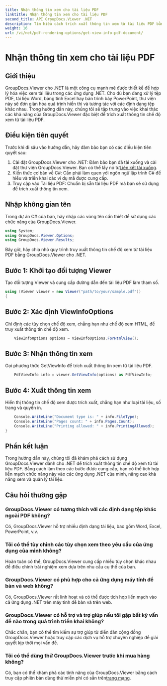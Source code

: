 ```yaml
---
title: Nhận thông tin xem cho tài liệu PDF
linktitle: Nhận thông tin xem cho tài liệu PDF
second_title: API GroupDocs.Viewer .NET
description: Tìm hiểu cách trích xuất thông tin xem từ tài liệu PDF bằng GroupDocs.Viewer dành cho .NET trong hướng dẫn toàn diện này.
weight: 16
url: /vi/net/pdf-rendering-options/get-view-info-pdf-document/
---
```


# Nhận thông tin xem cho tài liệu PDF

## Giới thiệu
GroupDocs.Viewer cho .NET là một công cụ mạnh mẽ được thiết kế để hợp lý hóa việc xem tài liệu trong các ứng dụng .NET. Cho dù bạn đang xử lý tệp PDF, tài liệu Word, bảng tính Excel hay bản trình bày PowerPoint, thư viện này sẽ đơn giản hóa quá trình hiển thị và tương tác với các định dạng tệp khác nhau. Trong hướng dẫn này, chúng tôi sẽ tập trung vào việc khai thác các khả năng của GroupDocs.Viewer đặc biệt để trích xuất thông tin chế độ xem từ tài liệu PDF.
## Điều kiện tiên quyết
Trước khi đi sâu vào hướng dẫn, hãy đảm bảo bạn có các điều kiện tiên quyết sau:
1.  Cài đặt GroupDocs.Viewer cho .NET: Đảm bảo bạn đã tải xuống và cài đặt thư viện GroupDocs.Viewer. Bạn có thể lấy nó từ[Liên kết tải xuống](https://releases.groupdocs.com/viewer/net/).   
2. Kiến thức cơ bản về C#: Cần phải làm quen với ngôn ngữ lập trình C# để hiểu và triển khai các ví dụ mã được cung cấp.
3. Truy cập vào Tài liệu PDF: Chuẩn bị sẵn tài liệu PDF mà bạn sẽ sử dụng để trích xuất thông tin xem.

## Nhập không gian tên
Trong dự án C# của bạn, hãy nhập các vùng tên cần thiết để sử dụng các chức năng của GroupDocs.Viewer.

```csharp
using System;
using GroupDocs.Viewer.Options;
using GroupDocs.Viewer.Results;
```


Bây giờ, hãy chia nhỏ quy trình truy xuất thông tin chế độ xem từ tài liệu PDF bằng GroupDocs.Viewer cho .NET.
## Bước 1: Khởi tạo đối tượng Viewer
Tạo đối tượng Viewer và cung cấp đường dẫn đến tài liệu PDF làm tham số.
```csharp
using (Viewer viewer = new Viewer("path/to/your/sample.pdf"))
{
```
## Bước 2: Xác định ViewInfoOptions
Chỉ định các tùy chọn chế độ xem, chẳng hạn như chế độ xem HTML, để truy xuất thông tin chế độ xem.
```csharp
	ViewInfoOptions options = ViewInfoOptions.ForHtmlView();
```
## Bước 3: Nhận thông tin xem
Gọi phương thức GetViewInfo để trích xuất thông tin xem từ tài liệu PDF.
```csharp
	PdfViewInfo info = viewer.GetViewInfo(options) as PdfViewInfo;
```
## Bước 4: Xuất thông tin xem
Hiển thị thông tin chế độ xem được trích xuất, chẳng hạn như loại tài liệu, số trang và quyền in.
```csharp
	Console.WriteLine("Document type is: " + info.FileType);
	Console.WriteLine("Pages count: " + info.Pages.Count);
	Console.WriteLine("Printing allowed: " + info.PrintingAllowed);
}
```

## Phần kết luận
Trong hướng dẫn này, chúng tôi đã khám phá cách sử dụng GroupDocs.Viewer dành cho .NET để trích xuất thông tin chế độ xem từ tài liệu PDF. Bằng cách làm theo các bước được cung cấp, bạn có thể tích hợp liền mạch chức năng này vào các ứng dụng .NET của mình, nâng cao khả năng xem và quản lý tài liệu.
## Câu hỏi thường gặp
### GroupDocs.Viewer có tương thích với các định dạng tệp khác ngoài PDF không?
Có, GroupDocs.Viewer hỗ trợ nhiều định dạng tài liệu, bao gồm Word, Excel, PowerPoint, v.v.
### Tôi có thể tùy chỉnh các tùy chọn xem theo yêu cầu của ứng dụng của mình không?
Hoàn toàn có thể, GroupDocs.Viewer cung cấp nhiều tùy chọn khác nhau để điều chỉnh trải nghiệm xem dựa trên nhu cầu cụ thể của bạn.
### GroupDocs.Viewer có phù hợp cho cả ứng dụng máy tính để bàn và web không?
Có, GroupDocs.Viewer rất linh hoạt và có thể được tích hợp liền mạch vào cả ứng dụng .NET trên máy tính để bàn và trên web.
### GroupDocs.Viewer có hỗ trợ và trợ giúp nếu tôi gặp bất kỳ vấn đề nào trong quá trình triển khai không?
Chắc chắn, bạn có thể tìm kiếm sự trợ giúp từ diễn đàn cộng đồng GroupDocs.Viewer hoặc truy cập các dịch vụ hỗ trợ chuyên nghiệp để giải quyết kịp thời mọi vấn đề.
### Tôi có thể dùng thử GroupDocs.Viewer trước khi mua hàng không?
 Có, bạn có thể khám phá các tính năng của GroupDocs.Viewer bằng cách truy cập phiên bản dùng thử miễn phí có sẵn trên[trang mạng](https://purchase.groupdocs.com/buy).
